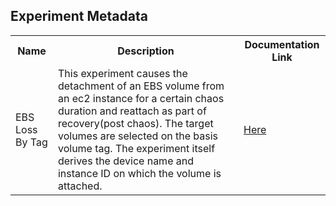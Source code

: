 ## Experiment Metadata

<table>
<tr>
<th> Name </th>
<th> Description </th>
<th> Documentation Link </th>
</tr>
<tr>
 <td> EBS Loss By Tag </td>
 <td> This experiment causes the detachment of an EBS volume from an ec2 instance for a certain chaos duration and reattach as part of recovery(post chaos). The target volumes are selected on the basis volume tag. The experiment itself derives the device name and instance ID on which the volume is attached.</td>
 <td>  <a href="https://litmuschaos.github.io/litmus/experiments/categories/aws/ebs-loss-by-tag/"> Here </a> </td>
 </tr>
 </table>
